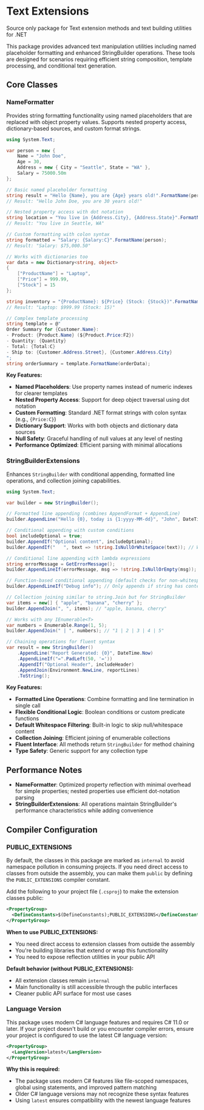 # Text Extensions

Source only package for Text extension methods and text building utilities for .NET

This package provides advanced text manipulation utilities including named placeholder formatting and enhanced StringBuilder operations. These tools are designed for scenarios requiring efficient string composition, template processing, and conditional text generation.

## Core Classes

### NameFormatter

Provides string formatting functionality using named placeholders that are replaced with object property values. Supports nested property access, dictionary-based sources, and custom format strings.

```csharp
using System.Text;

var person = new { 
    Name = "John Doe", 
    Age = 30, 
    Address = new { City = "Seattle", State = "WA" },
    Salary = 75000.50m
};

// Basic named placeholder formatting
string result = "Hello {Name}, you are {Age} years old!".FormatName(person);
// Result: "Hello John Doe, you are 30 years old!"

// Nested property access with dot notation
string location = "You live in {Address.City}, {Address.State}".FormatName(person);
// Result: "You live in Seattle, WA"

// Custom formatting with colon syntax
string formatted = "Salary: {Salary:C}".FormatName(person);
// Result: "Salary: $75,000.50"

// Works with dictionaries too
var data = new Dictionary<string, object>
{
    ["ProductName"] = "Laptop",
    ["Price"] = 999.99,
    ["Stock"] = 15
};

string inventory = "{ProductName}: ${Price} (Stock: {Stock})".FormatName(data);
// Result: "Laptop: $999.99 (Stock: 15)"

// Complex template processing
string template = @"
Order Summary for {Customer.Name}:
- Product: {Product.Name} (${Product.Price:F2})
- Quantity: {Quantity}
- Total: {Total:C}
- Ship to: {Customer.Address.Street}, {Customer.Address.City}
";
string orderSummary = template.FormatName(orderData);
```

**Key Features:**

- **Named Placeholders**: Use property names instead of numeric indexes for clearer templates
- **Nested Property Access**: Support for deep object traversal using dot notation
- **Custom Formatting**: Standard .NET format strings with colon syntax (e.g., `{Price:C}`)
- **Dictionary Support**: Works with both objects and dictionary data sources
- **Null Safety**: Graceful handling of null values at any level of nesting
- **Performance Optimized**: Efficient parsing with minimal allocations

### StringBuilderExtensions

Enhances `StringBuilder` with conditional appending, formatted line operations, and collection joining capabilities.

```csharp
using System.Text;

var builder = new StringBuilder();

// Formatted line appending (combines AppendFormat + AppendLine)
builder.AppendLine("Hello {0}, today is {1:yyyy-MM-dd}", "John", DateTime.Today);

// Conditional appending with custom conditions
bool includeOptional = true;
builder.AppendIf("Optional content", includeOptional);
builder.AppendIf("   ", text => !string.IsNullOrWhiteSpace(text)); // Won't append whitespace

// Conditional line appending with lambda expressions
string errorMessage = GetErrorMessage();
builder.AppendLineIf(errorMessage, msg => !string.IsNullOrEmpty(msg));

// Function-based conditional appending (default checks for non-whitespace)
builder.AppendLineIf("Debug info"); // Only appends if string has content

// Collection joining similar to string.Join but for StringBuilder
var items = new[] { "apple", "banana", "cherry" };
builder.AppendJoin(", ", items); // "apple, banana, cherry"

// Works with any IEnumerable<T>
var numbers = Enumerable.Range(1, 5);
builder.AppendJoin(" | ", numbers); // "1 | 2 | 3 | 4 | 5"

// Chaining operations for fluent syntax
var result = new StringBuilder()
    .AppendLine("Report Generated: {0}", DateTime.Now)
    .AppendLineIf("=".PadLeft(50, '='))
    .AppendIf("Optional Header", includeHeader)
    .AppendJoin(Environment.NewLine, reportLines)
    .ToString();
```

**Key Features:**

- **Formatted Line Operations**: Combine formatting and line termination in single call
- **Flexible Conditional Logic**: Boolean conditions or custom predicate functions
- **Default Whitespace Filtering**: Built-in logic to skip null/whitespace content
- **Collection Joining**: Efficient joining of enumerable collections
- **Fluent Interface**: All methods return `StringBuilder` for method chaining
- **Type Safety**: Generic support for any collection type

## Performance Notes

- **NameFormatter**: Optimized property reflection with minimal overhead for simple properties; nested properties use efficient dot-notation parsing
- **StringBuilderExtensions**: All operations maintain StringBuilder's performance characteristics while adding convenience

## Compiler Configuration

### PUBLIC_EXTENSIONS

By default, the classes in this package are marked as `internal` to avoid namespace pollution in consuming projects. If you need direct access to classes from outside the assembly, you can make them `public` by defining the `PUBLIC_EXTENSIONS` compiler constant.

Add the following to your project file (`.csproj`) to make the extension classes public:

```xml
<PropertyGroup>
  <DefineConstants>$(DefineConstants);PUBLIC_EXTENSIONS</DefineConstants>
</PropertyGroup>
```

**When to use PUBLIC_EXTENSIONS:**

- You need direct access to extension classes from outside the assembly
- You're building libraries that extend or wrap this functionality
- You need to expose reflection utilities in your public API

**Default behavior (without PUBLIC_EXTENSIONS):**

- All extension classes remain `internal`
- Main functionality is still accessible through the public interfaces
- Cleaner public API surface for most use cases

### Language Version

This package uses modern C# language features and requires C# 11.0 or later. If your project doesn't build or you encounter compiler errors, ensure your project is configured to use the latest C# language version:

```xml
<PropertyGroup>
  <LangVersion>latest</LangVersion>
</PropertyGroup>
```

**Why this is required:**

- The package uses modern C# features like file-scoped namespaces, global using statements, and improved pattern matching
- Older C# language versions may not recognize these syntax features
- Using `latest` ensures compatibility with the newest language features

